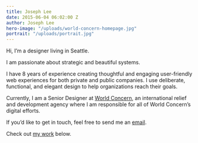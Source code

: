 ```yaml
---
title: Joseph Lee
date: 2015-06-04 06:02:00 Z
author: Joseph Lee
hero-image: "/uploads/world-concern-homepage.jpg"
portrait: "/uploads/portrait.jpg"
---
```


Hi, I’m a designer living in Seattle. 

I am passionate about strategic and beautiful systems. 

I have 8 years of experience creating thoughtful and engaging user-friendly web experiences for both private and public companies. I use deliberate, functional, and elegant design to help organizations reach their goals. 

Currently, I am a Senior Designer at [World Concern](http://worldconcern.org), an international relief and development agency where I am responsible for all of World Concern’s digital efforts. 

If you’d like to get in touch, feel free to send me an [email](mailto:josephrlee.com).

Check out [my work](#work) below.
